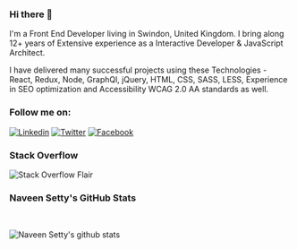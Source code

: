 ### Hi there 👋

I'm a Front End Developer living in Swindon, United Kingdom. I bring along 12+ years of Extensive experience as a Interactive Developer & JavaScript Architect.

I have delivered many successful projects using these Technologies - React, Redux, Node, GraphQl, jQuery, HTML, CSS, SASS, LESS, Experience in SEO optimization and Accessibility WCAG 2.0 AA standards as well.

### Follow me on:

[![Linkedin](https://img.shields.io/badge/Linkedin-Naveen%20Setty-0077b5?style=for-the-badge&logo=Linkedin&logoColor=white)](https://www.linkedin.com/in/naveenkumarpg/) [![Twitter](https://img.shields.io/badge/Twitter-@naveenkumarpg-brightgreen?style=for-the-badge&logo=Twitter&logoColor=white)](https://twitter.com/naveenkumapg) [![Facebook](https://img.shields.io/badge/Facebook-Naveen%20Setty-4267b2?style=for-the-badge&logo=Facebook&logoColor=white)](https://www.facebook.com/naveenkumarpg.19/)

### Stack Overflow
<img src="https://stackoverflow.com/users/flair/4300715.png?theme=clean" title="Stack Overflow Flair">

###  Naveen Setty's GitHub Stats
<br>

![Naveen Setty's github stats](https://github-readme-stats.vercel.app/api?username=naveenkumarpg&show_icons=true)


